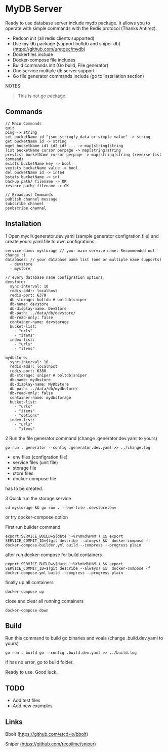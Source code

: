 # MyDB Server

Ready to use database server include mydb package. It allows you to operate with simple commands with the Redis protocol (Thanks Antirez).

- Redcon init (all redis clients supported)
- Use my-db package (support boltdb and sniper db) (https://github.com/uretgec/mydb)
- Dockerfiles include
- Docker-compose file includes
- Build commands init (Go build, File generator)
- One service multiple db server support
- Go file generator commands include (go to installation section)

NOTES:
> This is not go package.

## Commands
```
// Main Commands
quit
ping -> string
set bucketName id "json_stringfy_data or simple value" -> string
get bucketName id -> string
mget bucketName id1 id2 id3 ... -> map[string]string
list bucketName cursor perpage -> map[string]string
prevlist bucketName cursor perpage -> map[string]string (reverse list command)
exists bucketName key -> bool
vexists bucketName value -> bool
del bucketName id -> int64
bstats bucketName -> int
backup path/ filename -> OK
restore path/ filename -> OK

// Broadcast Commands
publish channel message
subscribe channel
psubscribe channel
```

## Installation

1 Open mycli/.generator.dev.yaml (sample generator configration file) and create yours yaml file to own configrations

```
service-name: mystorage // your main service name. Recommended not change :)
databases: // your database name list (one or multiple name supports)
  - devstore
  - mystore

// every database name configration options
devstore:
  sync-interval: 10
  redis-addr: localhost
  redis-port: 6379
  db-storage: boltdb # boltdb|sniper
  db-name: devstore
  db-display-name: DevStore
  db-path: ../data/db/devstore/
  db-read-only: false
  container-name: devstorage
  bucket-list:
    - "urls"
    - "items"
  index-list:
    - "urls"
    - "items"

mydbstore:
  sync-interval: 10
  redis-addr: localhost
  redis-port: 6380
  db-storage: sniper # boltdb|sniper
  db-name: mydbstore
  db-display-name: MyDbStore
  db-path: ../data/db/mydbstore/
  db-read-only: false
  container-name: mydbstorage
  bucket-list:
    - "urls"
    - "items"
    - "options"
  index-list:
    - "urls"
    - "items"

```

2 Run the file generator command (change .generator.dev.yaml to yours)

```
go run . generator --config .generator.dev.yaml >> ../change.log
```

- env files (configration file)
- service files (unit file)
- storage file
- store files
- docker-compose file

has to be created.

3 Quick run the storage service

```
cd mystorage && go run . --env-file .devstore.env
```

or try docker-compose option

First run builder command
```
export SERVICE_BUILD=$(date '+%Y%m%d%H%M') && export SERVICE_COMMIT_ID=$(git describe --always) &&  docker-compose -f docker-compose-builder.yml build --compress --progress plain
```

after run docker-compose for build containers

```
export SERVICE_BUILD=$(date '+%Y%m%d%H%M') && export SERVICE_COMMIT_ID=$(git describe --always) &&  docker-compose -f docker-compose.yml build --compress --progress plain
```

finally up all containers

```
docker-compose up
```

close and clear all running containers
```
docker-compose down
```

## Build

Run this command to build go binaries and voala (change .build.dev.yaml to yours)

```
go run . build go --config .build.dev.yaml >> ../build.log
```

If has no error, go to build folder.

Ready to use. Good luck.

## TODO
- Add test files
- Add new examples

## Links

Bbolt (https://github.com/etcd-io/bbolt)

Sniper (https://github.com/recoilme/sniper)